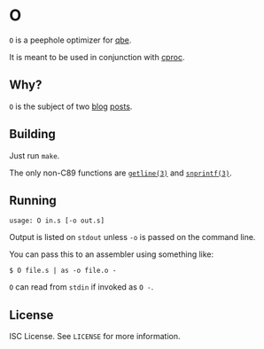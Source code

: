 O
=
`O` is a peephole optimizer for
[qbe](https://c9x.me/compile/).

It is meant to be used in conjunction with
[cproc](https://sr.ht/~mcf/cproc/).

Why?
----
`O` is the subject of two
[blog](https://briancallahan.net/blog/20220330.html)
[posts](https://briancallahan.net/blog/20220402.html).

Building
--------
Just run `make`.

The only non-C89 functions are
[`getline(3)`](https://man.openbsd.org/getline.3)
and
[`snprintf(3)`](https://man.openbsd.org/snprintf.3).

Running
-------
```
usage: O in.s [-o out.s]
```

Output is listed on `stdout` unless `-o` is passed on the command line.

You can pass this to an assembler using something like:
```
$ O file.s | as -o file.o -
```

`O` can read from `stdin` if invoked as `O -`.

License
-------
ISC License. See `LICENSE` for more information.
